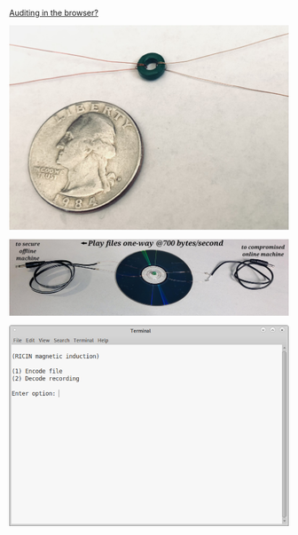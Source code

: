 [Auditing in the browser?](https://coliru.stacked-crooked.com/a/7b227f572cfeb290)

<p align="center">
  <img src="https://github.com/compromise-evident/RICINgauss/blob/main/Other/Close-up.jpg">
</p>

<p align="center">
  <img src="https://github.com/compromise-evident/RICINgauss/blob/main/Other/Materials.jpg">
</p>

<p align="center">
  <img src="https://github.com/compromise-evident/RICINgauss/blob/main/Other/Terminal.png">
</p>
